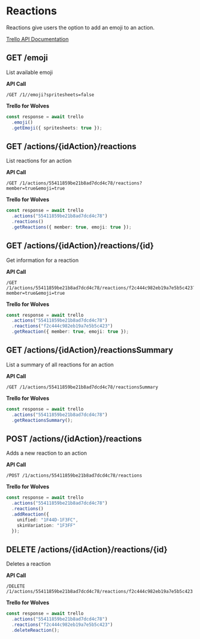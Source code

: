 # Reactions

Reactions give users the option to add an emoji to an action.

[Trello API Documentation](https://developers.trello.com/reference#reactions)

## GET /emoji

List available emoji

**API Call**

```
/GET /1//emoji?spritesheets=false
```

**Trello for Wolves**

```typescript
const response = await trello
  .emoji()
  .getEmoji({ spritesheets: true });
```

## GET /actions/{idAction}/reactions

List reactions for an action

**API Call**

```
/GET /1/actions/55411859be21b8ad7dcd4c78/reactions?member=true&emoji=true
```

**Trello for Wolves**

```typescript
const response = await trello
  .actions("55411859be21b8ad7dcd4c78")
  .reactions()
  .getReactions({ member: true, emoji: true });
```

## GET /actions/{idAction}/reactions/{id}

Get information for a reaction

**API Call**

```
/GET /1/actions/55411859be21b8ad7dcd4c78/reactions/f2c444c982eb19a7e5b5c423?member=true&emoji=true
```

**Trello for Wolves**

```typescript
const response = await trello
  .actions("55411859be21b8ad7dcd4c78")
  .reactions("f2c444c982eb19a7e5b5c423")
  .getReaction({ member: true, emoji: true });
```

## GET /actions/{idAction}/reactionsSummary

List a summary of all reactions for an action

**API Call**

```
/GET /1/actions/55411859be21b8ad7dcd4c78/reactionsSummary
```

**Trello for Wolves**

```typescript
const response = await trello
  .actions("55411859be21b8ad7dcd4c78")
  .getReactionsSummary();
```

## POST /actions/{idAction}/reactions

Adds a new reaction to an action

**API Call**

```
/POST /1/actions/55411859be21b8ad7dcd4c78/reactions
```

**Trello for Wolves**

```typescript
const response = await trello
  .actions("55411859be21b8ad7dcd4c78")
  .reactions()
  .addReaction({
    unified: "1F44D-1F3FC",
    skinVariation: "1F3FF"
  });
```

## DELETE /actions/{idAction}/reactions/{id}

Deletes a reaction

**API Call**

```
/DELETE /1/actions/55411859be21b8ad7dcd4c78/reactions/f2c444c982eb19a7e5b5c423
```

**Trello for Wolves**

```typescript
const response = await trello
  .actions("55411859be21b8ad7dcd4c78")
  .reactions("f2c444c982eb19a7e5b5c423")
  .deleteReaction();
```
